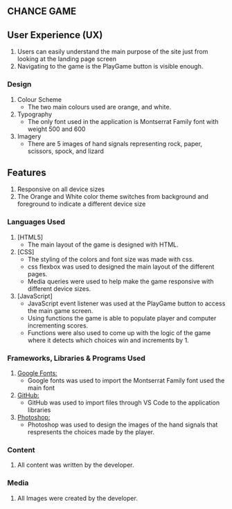 ## CHANCE GAME

## User Experience (UX)

1. Users can easily understand the main purpose of the site just from looking at the landing page screen
2. Navigating to the game is the PlayGame button is visible enough.


### Design
1. Colour Scheme
    - The two main colours used are orange, and white.
2. Typography
    - The only font used in the application is Montserrat Family font with weight 500 and 600
3. Imagery
    - There are 5 images of hand signals representing rock, paper, scissors, spock, and lizard

## Features

1. Responsive on all device sizes
2. The Orange and White color theme switches from background and foreground to indicate a different device size


### Languages Used

1. [HTML5]
    - The main layout of the game is designed with HTML.
2. [CSS]
    - The styling of the colors and font size was made with css.
    - css flexbox was used to designed the main layout of the different pages.
    - Media queries were used to help make the game responsive with different device sizes.
3. [JavaScript]
    - JavaScript event listener was used at the PlayGame button to access the main game screen.
    - Using functions the game is able to populate player and computer incrementing scores.
    - Functions were also used to come up with the logic of the game where it detects which choices win and increments by 1.

### Frameworks, Libraries & Programs Used

1. [Google Fonts:](https://fonts.google.com/)
    - Google fonts was used to import the Montserrat Family font used the main font
4. [GitHub:](https://github.com/)
    - GitHub was used to import files through VS Code to the application libraries
5. [Photoshop:](https://www.adobe.com/ie/products/photoshop.html)
    - Photoshop was used to design the images of the hand signals that respresents the choices made by the player.

### Content

1. All content was written by the developer.

### Media

1. All Images were created by the developer.
